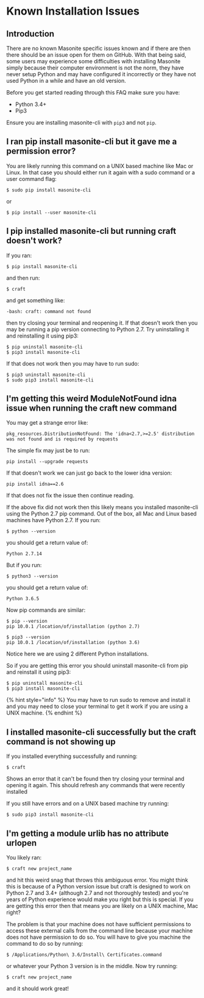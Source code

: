 # Known Installation Issues

## Introduction

There are no known Masonite specific issues known and if there are then there should be an issue open for them on GitHub. With that being said, some users may experience some difficulties with installing Masonite simply because their computer environment is not the norm, they have never setup Python and may have configured it incorrectly or they have not used Python in a while and have an old version.

Before you get started reading through this FAQ make sure you have:

* Python 3.4+
* Pip3

Ensure you are installing masonite-cli with `pip3` and not `pip`.

## I ran pip install masonite-cli but it gave me a permission error?

You are likely running this command on a UNIX based machine like Mac or Linux. In that case you should either run it again with a sudo command or a user command flag:  


```text
$ sudo pip install masonite-cli
```

or

```text
$ pip install --user masonite-cli
```

## I pip installed masonite-cli but running craft doesn't work?

If you ran:

```text
$ pip install masonite-cli
```

and then run:

```text
$ craft
```

and get something like:

```text
-bash: craft: command not found
```

then try closing your terminal and reopening it. If that doesn't work then you may be running a pip version connecting to Python 2.7. Try uninstalling it and reinstalling it using pip3:

```text
$ pip uninstall masonite-cli
$ pip3 install masonite-cli
```

If that does not work then you may have to run sudo:

```text
$ pip3 uninstall masonite-cli
$ sudo pip3 install masonite-cli
```

## I'm getting this weird ModuleNotFound idna issue when running the craft new command

You may get a strange error like:

```text
pkg_resources.DistributionNotFound: The 'idna<2.7,>=2.5' distribution was not found and is required by requests
```

The simple fix may just be to run:

```text
pip install --upgrade requests
```

If that doesn't work we can just go back to the lower idna version:

```text
pip install idna==2.6
```

If that does not fix the issue then continue reading. 

If the above fix did not work then this likely means you installed masonite-cli using the Python 2.7 pip command. Out of the box, all Mac and Linux based machines have Python 2.7. If you run:

```text
$ python --version
```

you should get a return value of:

```text
Python 2.7.14
```

But if you run:

```text
$ python3 --version
```

you should get a return value of:

```text
Python 3.6.5
```

Now pip commands are similar:

```text
$ pip --version
pip 10.0.1 /location/of/installation (python 2.7)

$ pip3 --version
pip 10.0.1 /location/of/installation (python 3.6)
```

Notice here we are using 2 different Python installations.

So if you are getting this error you should uninstall masonite-cli from pip and reinstall it using pip3:

```text
$ pip uninstall masonite-cli
$ pip3 install masonite-cli
```

{% hint style="info" %}
You may have to run sudo to remove and install it and you may need to close your terminal to get it work if you are using a UNIX machine.
{% endhint %}

## I installed masonite-cli successfully but the craft command is not showing up

If you installed everything successfully and running:

```text
$ craft
```

Shows an error that it can't be found then try closing your terminal and opening it again. This should refresh any commands that were recently installed

If you still have errors and on a UNIX based machine try running:

```text
$ sudo pip3 install masonite-cli
```

## I'm getting a module urlib has no attribute urlopen

You likely ran:

```text
$ craft new project_name
```

and hit this weird snag that throws this ambiguous error. You might think this is because of a Python version issue but craft is designed to work on Python 2.7 and 3.4+ \(although 2.7 and not thoroughly tested\) and you're years of Python experience would make you right but this is special. If you are getting this error then that means you are likely on a UNIX machine, Mac right?

The problem is that your machine does not have sufficient permissions to access these external calls from the command line because your machine does not have permission to do so. You will have to give you machine the command to do so by running:

```text
$ /Applications/Python\ 3.6/Install\ Certificates.command
```

or whatever your Python 3 version is in the middle. Now try running:

```text
$ craft new project_name
```

and it should work great!



